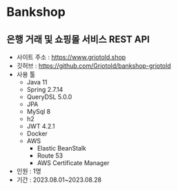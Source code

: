 # Bankshop
## 은행 거래 및 쇼핑몰 서비스 REST API
- 사이트 주소 : https://www.griotold.shop
- 깃허브 : https://github.com/Griotold/bankshop-griotold
- 사용 툴
  - Java 11
  - Spring 2.7.14
  - QueryDSL 5.0.0
  - JPA
  - MySql 8
  - h2
  - JWT 4.2.1
  - Docker
  - AWS
    - Elastic BeanStalk
    - Route 53
    - AWS Certificate Manager
- 인원 : 1명
- 기간 : 2023.08.01~2023.08.28
